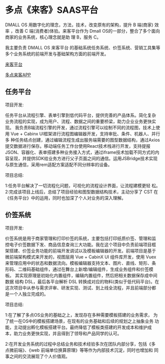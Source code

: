 # 多点《来客》SAAS平台

DMALL OS 用数字化的理念，方法，技术，改变原有的架构，提升 B 端(商家) 效率 ，改善 C 端(消费者)体验。来客平台作为 Dmall OS的一部分，整合了多个面向商家的业务系统，核心理念就是助 理 B，服务 C。

我主要负责 DMALL OS 来客平台 的基础系统任务系统、价签系统、营销工具集等多个业务系统的前端开发与基础架构方面的前端开发。

[来客平台](https://partner.dmall.com)

[多点来客APP](https://apppublish.dmall.com)


## 任务平台

项目开发:

任务平台从流程引擎、表单引擎到低代码平台，提供完善的产品体系。简化复杂
业务流程的实现，成为用户、流程、数据之间的重要桥梁，助力企业业务更快实 现。 我负责B端流程引擎的开发，通过流程引擎可以绘制不同的流程图，技术上使用 Vue + Cabinx
UI框架进行流程图编辑器开发，支持审批、条件、机器人、并行多 种任务结点创建，通过编辑流程生成出服务端需要的图型数据结构，通过Axios
提交数据进行保存。移动端任务工作台使用React技术栈进行开发，支持提报 JSON、容器化、表单搭建多种业务接入方式，通过iframe技术加载不同方式的内
容呈现，并提供SDK给业务方进行父子页面之间的通信。运用JSBridge技术实现 与原生通信，采用rem适配方案适配不同分辨率的设备。

项目总结:

1:任务平台解决了一切流程化问题，可视化的流程设计界面，让流程建模更轻 松。<br/>
2:完成该项目上线后，总结了项目经验和图型数据结构技术，主动分享了 CST 在《任务平台》中的运用，同时也加深了个人对业务的深入理解。

## 价签系统

项目开发:

价签系统是用于商家管理和打印价签的系统，主要包括打印纸质价签、管理和监
控电子价签数据下发、商品信息查询三大功能。我在这个项目中负责前端项目框 架搭建、价签业务功能的前端开发调试以及模板编辑器的开发。前端项目是基于 微前端架构模式来开发的，视图层用 Vue +
CabinX UI 组件库开发，使用 Vuex 来管理应用中的状态和数据流向。模板编辑器支持文本、图片、直线、矩形、条
形码、二维码基础组件，通过在舞台上新增/编辑组件，生成业务组件和价签模板。 其实现原理是初始化内置组件，编辑内置组件，然后把相关数据保存成中间数据 结构 DSL，最后各平台解析 DSL
转换成对应的物料(类似于低代码平台)。在 这次项目中从参与需求评审、研发实现、测试、到上线全流程，并且前端部分都 是一个人独立完成的。

项目总结:

1:在了解了多点OS业务的基础之上，发现存在多种需要模板搭建的业务需求， 为了统一在OS中的模板搭建场景，在现有的业务基础和后续的规划之上抽象业务
功能，主动提出孵化模板搭建平台。最终降低了模板类搭建的开发成本和维护成 本，助力业务更快实现，并且得到了领导和产品同学的认可。

2:在开发业务系统的过程中总结业务和技术经验多次在团队内部分享，包括《多
点微前端》、《web 前端单位换算原理》等等作为内部技术沉淀，同时也增加和 同事之间的交流展现了个人价值观。